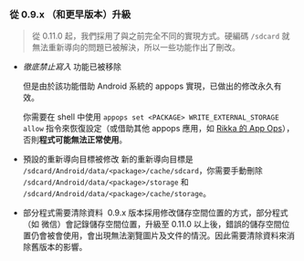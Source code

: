 ### 從 0.9.x （和更早版本）升級

> 從 0.11.0 起，我們採用了與之前完全不同的實現方式。硬編碼 `/sdcard` 就無法重新導向的問題已被解決，所以一些功能作出了刪改。

* _徹底禁止寫入_ 功能已被移除

  但是由於該功能借助 Android 系統的 appops 實現，已做出的修改永久有效。
  
  你需要在 shell 中使用 `appops set <PACKAGE> WRITE_EXTERNAL_STORAGE allow` 指令來恢復設定（或借助其他 appops 應用，如 [Rikka 的 App Ops](https://play.google.com/store/apps/details?id=rikka.appops)），否則**程式可能無法正常使用**。

* 預設的重新導向目標被修改
  新的重新導向目標是 `/sdcard/Android/data/<package>/cache/sdcard`，你需要手動刪除 `/sdcard/Android/data/<package>/storage` 和 `/sdcard/Android/data/<package>/cache/storage`。

* 部分程式需要清除資料
  0.9.x 版本採用修改儲存空間位置的方式，部分程式（如 微信）會記錄儲存空間位置，升級至 0.11.0 以上後，錯誤的儲存空間位置仍會被會使用，會出現無法瀏覽圖片及文件的情況。因此需要清除資料來消除舊版本的影響。
